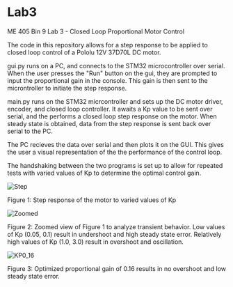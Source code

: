 # Lab3
 ME 405 Bin 9 Lab 3 - Closed Loop Proportional Motor Control

 The code in this repository allows for a step response to be applied to closed loop control of a Pololu 12V 37D70L DC motor.

 gui.py runs on a PC, and connects to the STM32 microcontroller over serial. When the user presses the "Run" button on the gui, they are prompted to input the proportional gain in the console. This gain is then sent to the microntroller to initiate the step response.

 main.py runs on the STM32 micrcontroller and sets up the DC motor driver, encoder, and closed loop controller. It awaits a Kp value to be sent over serial, and the performs a closed loop step response on the motor. When steady state is obtained, data from the step response is sent back over serial to the PC.

 The PC recieves the data over serial and then plots it on the GUI. This gives the user a visual representation of the the performance of the control loop.

 The handshaking between the two programs is set up to allow for repeated tests with varied values of Kp to determine the optimal control gain.

 ![Step](https://github.com/logdotzipp/Lab3/assets/156237159/b62b3f7e-5456-4a53-9112-9190b8967856)
 
 Figure 1: Step response of the motor to varied values of Kp

![Zoomed](https://github.com/logdotzipp/Lab3/assets/156237159/dc6ca88c-0c72-4d75-a4e7-840578007e54)
 
 Figure 2: Zoomed view of Figure 1 to analyze transient behavior. Low values of Kp (0.05, 0.1) result in undershoot and high steady state error. Relatively high values of Kp (1.0, 3.0) result in overshoot and oscillation.

![KP0_16](https://github.com/logdotzipp/Lab3/assets/156237159/583a4e1f-c114-4b3a-9e5a-1605131d18d7)
 
 Figure 3: Optimized proportional gain of 0.16 results in no overshoot and low steady state error.
